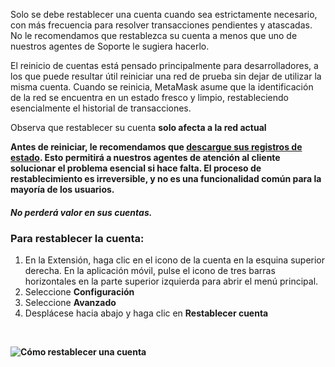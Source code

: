 Solo se debe restablecer una cuenta cuando sea estrictamente necesario, con más frecuencia para resolver transacciones pendientes y atascadas. No le recomendamos que restablezca su cuenta a menos que uno de nuestros agentes de Soporte le sugiera hacerlo.


El reinicio de cuentas está pensado principalmente para desarrolladores, a los que puede resultar útil reiniciar una red de prueba sin dejar de utilizar la misma cuenta. Cuando se reinicia, MetaMask asume que la identificación de la red se encuentra en un estado fresco y limpio, restableciendo esencialmente el historial de transacciones.


Observa que restablecer su cuenta **solo afecta a la red actual**


**Antes de reiniciar, le recomendamos que [descargue sus registros de estado](https://support.metamask.io/hc/en-us/articles/360015290092). Esto permitirá a nuestros agentes de atención al cliente solucionar el problema esencial si hace falta. El proceso de restablecimiento es irreversible, y no es una funcionalidad común para la mayoría de los usuarios.**


#### ***No perderá valor en sus cuentas.***


### Para restablecer la cuenta:


1. En la Extensión, haga clic en el icono de la cuenta en la esquina superior derecha. En la aplicación móvil, pulse el icono de tres barras horizontales en la parte superior izquierda para abrir el menú principal.
2. Seleccione **Configuración**
3. Seleccione **Avanzado**
4. Desplácese hacia abajo y haga clic en **Restablecer cuenta**


 


**![Cómo restablecer una cuenta](https://support.metamask.io/hc/article_attachments/9186048730139/How_to_reset_an_account.gif)**

